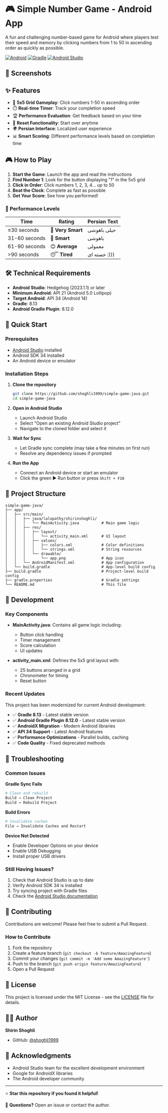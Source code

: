 # 🎮 Simple Number Game - Android App

A fun and challenging number-based game for Android where players test their speed and memory by clicking numbers from 1 to 50 in ascending order as quickly as possible.

[![Android](https://img.shields.io/badge/Android-API%2021+-green.svg)](https://developer.android.com/about/versions/android-5.0)
[![Gradle](https://img.shields.io/badge/Gradle-8.13-blue.svg)](https://gradle.org/)
[![Android Studio](https://img.shields.io/badge/Android%20Studio-Hedgehog-orange.svg)](https://developer.android.com/studio)

## 📱 Screenshots

<!-- Add screenshots here when available -->
<!-- ![Game Screenshot](screenshots/game_screenshot.png) -->
<!-- ![Gameplay](screenshots/gameplay.png) -->

## ✨ Features

- 🎯 **5x5 Grid Gameplay**: Click numbers 1-50 in ascending order
- ⏱️ **Real-time Timer**: Track your completion speed
- 🏆 **Performance Evaluation**: Get feedback based on your time
- 🔄 **Reset Functionality**: Start over anytime
- 🌍 **Persian Interface**: Localized user experience
- 📊 **Smart Scoring**: Different performance levels based on completion time

## 🎮 How to Play

1. **Start the Game**: Launch the app and read the instructions
2. **Find Number 1**: Look for the button displaying "1" in the 5x5 grid
3. **Click in Order**: Click numbers 1, 2, 3, 4... up to 50
4. **Beat the Clock**: Complete as fast as possible
5. **Get Your Score**: See how you performed!

### 🏅 Performance Levels

| Time | Rating | Persian Text |
|------|--------|--------------|
| ≤30 seconds | 🧠 **Very Smart** | خیلی باهوشی |
| 31-60 seconds | 🎯 **Smart** | باهوشی |
| 61-90 seconds | 😊 **Average** | معمولی |
| >90 seconds | 😴 **Tired** | خسته ای :))) |

## 🛠️ Technical Requirements

- **Android Studio**: Hedgehog (2023.1.1) or later
- **Minimum Android**: API 21 (Android 5.0 Lollipop)
- **Target Android**: API 34 (Android 14)
- **Gradle**: 8.13
- **Android Gradle Plugin**: 8.12.0

## 🚀 Quick Start

### Prerequisites
- [Android Studio](https://developer.android.com/studio) installed
- Android SDK 34 installed
- An Android device or emulator

### Installation Steps

1. **Clone the repository**
   ```bash
   git clone https://github.com/shoghli1999/simple-game-java.git
   cd simple-game-java
   ```

2. **Open in Android Studio**
   - Launch Android Studio
   - Select "Open an existing Android Studio project"
   - Navigate to the cloned folder and select it

3. **Wait for Sync**
   - Let Gradle sync complete (may take a few minutes on first run)
   - Resolve any dependency issues if prompted

4. **Run the App**
   - Connect an Android device or start an emulator
   - Click the green ▶️ Run button or press `Shift + F10`

## 📁 Project Structure

```
simple-game-java/
├── app/
│   ├── src/main/
│   │   ├── java/lalopathy/shirinshoghli/
│   │   │   └── MainActivity.java          # Main game logic
│   │   ├── res/
│   │   │   ├── layout/
│   │   │   │   └── activity_main.xml      # UI layout
│   │   │   ├── values/
│   │   │   │   ├── colors.xml             # Color definitions
│   │   │   │   └── strings.xml            # String resources
│   │   │   └── drawable/
│   │   │       └── app.png                # App icon
│   │   └── AndroidManifest.xml            # App configuration
│   └── build.gradle                       # App-level build config
├── build.gradle                           # Project-level build config
├── gradle.properties                      # Gradle settings
└── README.md                              # This file
```

## 🔧 Development

### Key Components

- **MainActivity.java**: Contains all game logic including:
  - Button click handling
  - Timer management
  - Score calculation
  - UI updates

- **activity_main.xml**: Defines the 5x5 grid layout with:
  - 25 buttons arranged in a grid
  - Chronometer for timing
  - Reset button

### Recent Updates

This project has been modernized for current Android development:

- ✅ **Gradle 8.13** - Latest stable version
- ✅ **Android Gradle Plugin 8.12.0** - Latest stable version
- ✅ **AndroidX Migration** - Modern Android libraries
- ✅ **API 34 Support** - Latest Android features
- ✅ **Performance Optimizations** - Parallel builds, caching
- ✅ **Code Quality** - Fixed deprecated methods

## 🐛 Troubleshooting

### Common Issues

**Gradle Sync Fails**
```bash
# Clean and rebuild
Build → Clean Project
Build → Rebuild Project
```

**Build Errors**
```bash
# Invalidate caches
File → Invalidate Caches and Restart
```

**Device Not Detected**
- Enable Developer Options on your device
- Enable USB Debugging
- Install proper USB drivers

### Still Having Issues?

1. Check that Android Studio is up to date
2. Verify Android SDK 34 is installed
3. Try syncing project with Gradle files
4. Check the [Android Studio documentation](https://developer.android.com/studio/intro)

## 🤝 Contributing

Contributions are welcome! Please feel free to submit a Pull Request.

### How to Contribute

1. Fork the repository
2. Create a feature branch (`git checkout -b feature/AmazingFeature`)
3. Commit your changes (`git commit -m 'Add some AmazingFeature'`)
4. Push to the branch (`git push origin feature/AmazingFeature`)
5. Open a Pull Request

## 📄 License

This project is licensed under the MIT License - see the [LICENSE](LICENSE) file for details.

## 👨‍💻 Author

**Shirin Shoghli**
- GitHub: [@shoghli1999](https://github.com/shoghli1999)

## 🙏 Acknowledgments

- Android Studio team for the excellent development environment
- Google for AndroidX libraries
- The Android developer community

---

⭐ **Star this repository if you found it helpful!**

📧 **Questions?** Open an issue or contact the author.
